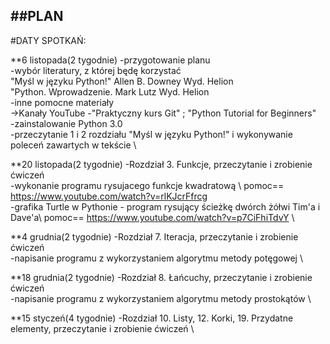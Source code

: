 ##PLAN
-------------
#DATY SPOTKAŃ:

**6 listopada(2 tygodnie)
 -przygotowanie planu \
 -wybór literatury, z której będę korzystać \
  "Myśl w języku Python!" Allen B. Downey Wyd. Helion \
  "Python. Wprowadzenie. Mark Lutz Wyd. Helion \
 -inne pomocne materiały \
  ->Kanały YouTube -"Praktyczny kurs Git" ; "Python Tutorial for Beginners" \
 -zainstalowanie Python 3.0 \
 -przeczytanie 1 i 2 rozdziału "Myśl w języku Python!" i wykonywanie poleceń zawartych w tekście \
 
**20 listopada(2 tygodnie)
 -Rozdział 3. Funkcje, przeczytanie i zrobienie ćwiczeń \
 -wykonanie programu rysujacego funkcje kwadratową \ pomoc== https://www.youtube.com/watch?v=rlKJcrFfrcg \
 -grafika Turtle w Pythonie - program rysujący ścieżkę dwórch żółwi Tim'a i Dave'a\ pomoc== https://www.youtube.com/watch?v=p7CiFhiTdvY \

**4 grudnia(2 tygodnie)
-Rozdział 7. Iteracja, przeczytanie i zrobienie ćwiczeń \
-napisanie programu z wykorzystaniem algorytmu metody potęgowej \

**18 grudnia(2 tygodnie)
-Rozdział 8. Łańcuchy, przeczytanie i zrobienie ćwiczeń \
-napisanie programu z wykorzystaniem algorytmu metody prostokątów \

**15 styczeń(4 tygodnie)
-Rozdział 10. Listy, 12. Korki, 19. Przydatne elementy, przeczytanie i zrobienie ćwiczeń \
 
